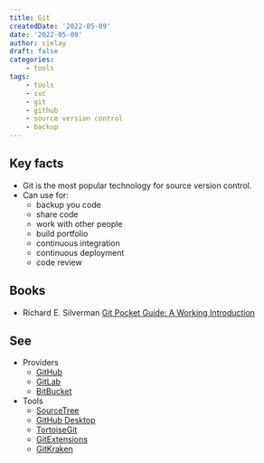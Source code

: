 ```yaml
---
title: Git
createdDate: '2022-05-09'
date: '2022-05-09'
author: sielay
draft: false
categories:
    - tools
tags:
    - tools
    - svc
    - git
    - github
    - source version control
    - backup
---
```


## Key facts

 * Git is the most popular technology for source version control.
 * Can use for:
   * backup you code
   * share code
   * work with other people
   * build portfolio
   * continuous integration
   * continuous deployment
   * code review


## Books

 * Richard E. Silverman [Git Pocket Guide: A Working Introduction](https://amzn.to/3kV7t3s)

## See

 * Providers
    * [GitHub](github.com)
    * [GitLab](gitlab.com)
    * [BitBucket](bitbucket.org)
 * Tools
    * [SourceTree](https://www.sourcetreeapp.com/)
    * [GitHub Desktop](https://desktop.github.com/)
    * [TortoiseGit](https://tortoisegit.org/)
    * [GitExtensions](https://gitextensions.github.io/)
    * [GitKraken](https://www.gitkraken.com/)